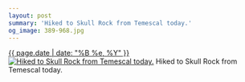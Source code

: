```yaml
---
layout: post
summary: 'Hiked to Skull Rock from Temescal today.'
og_image: 389-968.jpg
---
```


<p>
  <time><a href="/389">{{ page.date | date: "%B %e, %Y" }}</a></time>
  <a href="/389"><img src="{{ site.assets_url }}/389-484.jpg" srcset="{{ site.assets_url }}/389-968.jpg 968w, {{ site.assets_url }}/389-726.jpg 726w, {{ site.assets_url }}/389-484.jpg 484w, {{ site.assets_url }}/389-242.jpg 242w" sizes="(min-width: 700px) 50vw, calc(100vw - 2rem)" alt="Hiked to Skull Rock from Temescal today." /></a>
  <span>Hiked to Skull Rock from Temescal today.</span>
</p>
